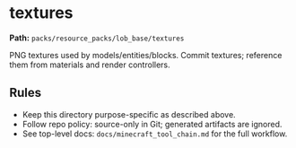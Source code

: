 # textures

**Path:** `packs/resource_packs/lob_base/textures`

PNG textures used by models/entities/blocks. Commit textures; reference them from materials and render controllers.

## Rules
- Keep this directory purpose-specific as described above.
- Follow repo policy: source-only in Git; generated artifacts are ignored.
- See top-level docs: `docs/minecraft_tool_chain.md` for the full workflow.
